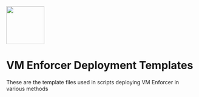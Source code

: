 <img src="https://avatars3.githubusercontent.com/u/12783832?s=200&v=4" height="100" width="100" />

# VM Enforcer Deployment Templates

These are the template files used in scripts deploying VM Enforcer in various methods
